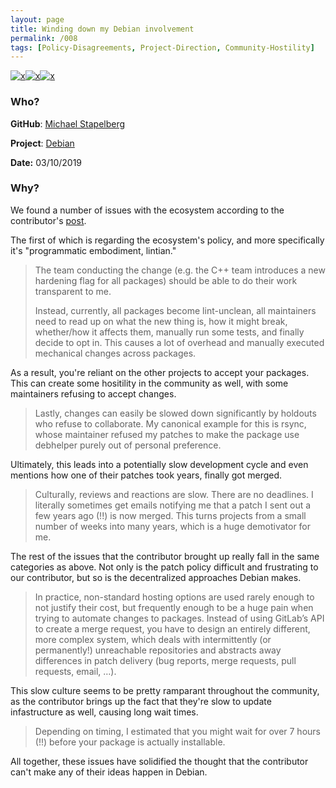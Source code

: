 ```yaml
---
layout: page
title: Winding down my Debian involvement
permalink: /008
tags: [Policy-Disagreements, Project-Direction, Community-Hostility]
---
```


[![x](https://img.shields.io/badge/-Policy%20Disagreements-purple)](/#PolicyD)[![x](https://img.shields.io/badge/-Project%20Direction-brightgreen)](/#ProjectD)[![x](https://img.shields.io/badge/-Community%20Hostility-red)](/#CH)

### Who?

**GitHub**: [Michael Stapelberg](https://github.com/stapelberg)

**Project**: [Debian](https://www.debian.org/)

**Date:** 03/10/2019

### Why?

We found a number of issues with the ecosystem according to the contributor's [post](https://michael.stapelberg.ch/posts/2019-03-10-debian-winding-down/).

The first of which is regarding the ecosystem's policy, and more specifically it's "programmatic embodiment, lintian."

> The team conducting the change (e.g. the C++ team introduces a new hardening flag for all packages) should be able to do their work transparent to me.
>
> Instead, currently, all packages become lint-unclean, all maintainers need to read up on what the new thing is, how it might break, whether/how it affects them, manually run some tests, and finally decide to opt in. This causes a lot of overhead and manually executed mechanical changes across packages.

As a result, you're reliant on the other projects to accept your packages. This can create some hositility in the community as well, with some maintainers refusing to accept changes.

> Lastly, changes can easily be slowed down significantly by holdouts who refuse to collaborate. My canonical example for this is rsync, whose maintainer refused my patches to make the package use debhelper purely out of personal preference.

Ultimately, this leads into a potentially slow development cycle and even mentions how one of their patches took years, finally got merged. 

> Culturally, reviews and reactions are slow. There are no deadlines. I literally sometimes get emails notifying me that a patch I sent out a few years ago (!!) is now merged. This turns projects from a small number of weeks into many years, which is a huge demotivator for me.

The rest of the issues that the contributor brought up really fall in the same categories as above. Not only is the patch policy difficult and frustrating to our contributor, but so is the decentralized approaches Debian makes.

> In practice, non-standard hosting options are used rarely enough to not justify their cost, but frequently enough to be a huge pain when trying to automate changes to packages. Instead of using GitLab’s API to create a merge request, you have to design an entirely different, more complex system, which deals with intermittently (or permanently!) unreachable repositories and abstracts away differences in patch delivery (bug reports, merge requests, pull requests, email, …).

This slow culture seems to be pretty ramparant throughout the community, as the contributor brings up the fact that they're slow to update infastructure as well, causing long wait times. 

> Depending on timing, I estimated that you might wait for over 7 hours (!!) before your package is actually installable.

All together, these issues have solidified the thought that the contributor can't make any of their ideas happen in Debian. 

